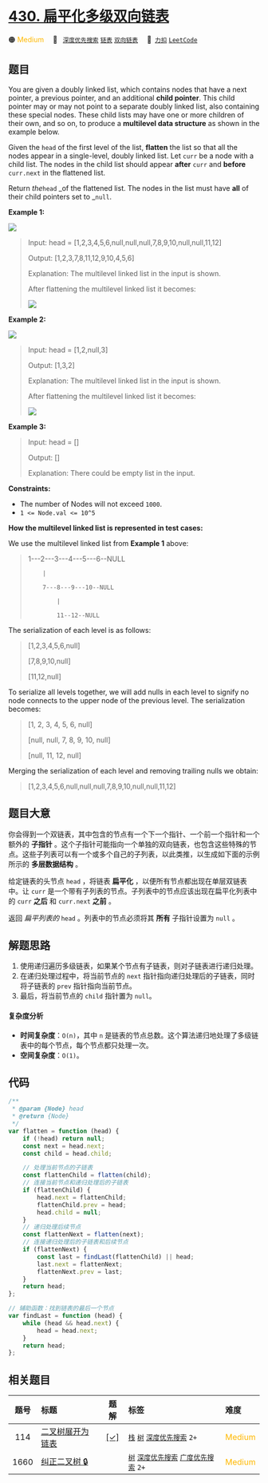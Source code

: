 # [430. 扁平化多级双向链表](https://2xiao.github.io/leetcode-js/problem/0430.html)

🟠 <font color=#ffb800>Medium</font>&emsp; 🔖&ensp; [`深度优先搜索`](/tag/depth-first-search.md) [`链表`](/tag/linked-list.md) [`双向链表`](/tag/doubly-linked-list.md)&emsp; 🔗&ensp;[`力扣`](https://leetcode.cn/problems/flatten-a-multilevel-doubly-linked-list) [`LeetCode`](https://leetcode.com/problems/flatten-a-multilevel-doubly-linked-list)

## 题目

You are given a doubly linked list, which contains nodes that have a next
pointer, a previous pointer, and an additional **child pointer**. This child
pointer may or may not point to a separate doubly linked list, also containing
these special nodes. These child lists may have one or more children of their
own, and so on, to produce a **multilevel data structure** as shown in the
example below.

Given the `head` of the first level of the list, **flatten** the list so that
all the nodes appear in a single-level, doubly linked list. Let `curr` be a
node with a child list. The nodes in the child list should appear **after**
`curr` and **before** `curr.next` in the flattened list.

Return _the_`head` _of the flattened list. The nodes in the list must have
**all** of their child pointers set to _`null`.

**Example 1:**

![](https://assets.leetcode.com/uploads/2021/11/09/flatten11.jpg)

> Input: head = [1,2,3,4,5,6,null,null,null,7,8,9,10,null,null,11,12]
>
> Output: [1,2,3,7,8,11,12,9,10,4,5,6]
>
> Explanation: The multilevel linked list in the input is shown.
>
> After flattening the multilevel linked list it becomes:
>
> ![](https://assets.leetcode.com/uploads/2021/11/09/flatten12.jpg)

**Example 2:**

![](https://assets.leetcode.com/uploads/2021/11/09/flatten2.1jpg)

> Input: head = [1,2,null,3]
>
> Output: [1,3,2]
>
> Explanation: The multilevel linked list in the input is shown.
>
> After flattening the multilevel linked list it becomes:
>
> ![](https://assets.leetcode.com/uploads/2021/11/24/list.jpg)

**Example 3:**

> Input: head = []
>
> Output: []
>
> Explanation: There could be empty list in the input.

**Constraints:**

- The number of Nodes will not exceed `1000`.
- `1 <= Node.val <= 10^5`

**How the multilevel linked list is represented in test cases:**

We use the multilevel linked list from **Example 1** above:

> 1---2---3---4---5---6--NULL
>
>         |
>
>         7---8---9---10--NULL
>
>             |
>
>             11--12--NULL

The serialization of each level is as follows:

> [1,2,3,4,5,6,null]
>
> [7,8,9,10,null]
>
> [11,12,null]

To serialize all levels together, we will add nulls in each level to signify
no node connects to the upper node of the previous level. The serialization
becomes:

> [1, 2, 3, 4, 5, 6, null]
>
> [null, null, 7, 8, 9, 10, null]
>
> [null, 11, 12, null]

Merging the serialization of each level and removing trailing nulls we obtain:

> [1,2,3,4,5,6,null,null,null,7,8,9,10,null,null,11,12]

## 题目大意

你会得到一个双链表，其中包含的节点有一个下一个指针、一个前一个指针和一个额外的 **子指针** 。这个子指针可能指向一个单独的双向链表，也包含这些特殊的节点。这些子列表可以有一个或多个自己的子列表，以此类推，以生成如下面的示例所示的 **多层数据结构** 。

给定链表的头节点 `head` ，将链表 **扁平化** ，以便所有节点都出现在单层双链表中。让 `curr` 是一个带有子列表的节点。子列表中的节点应该出现在扁平化列表中的 `curr` **之后** 和 `curr.next` **之前** 。

返回 _扁平列表的_ `head` 。列表中的节点必须将其 **所有** 子指针设置为 `null` 。

## 解题思路

1. 使用递归遍历多级链表，如果某个节点有子链表，则对子链表进行递归处理。
2. 在递归处理过程中，将当前节点的 `next` 指针指向递归处理后的子链表，同时将子链表的 `prev` 指针指向当前节点。
3. 最后，将当前节点的 `child` 指针置为 `null`。

#### 复杂度分析

- **时间复杂度**：`O(n)`，其中 `n` 是链表的节点总数。这个算法递归地处理了多级链表中的每个节点，每个节点都只处理一次。
- **空间复杂度**：`O(1)`。

## 代码

```javascript
/**
 * @param {Node} head
 * @return {Node}
 */
var flatten = function (head) {
	if (!head) return null;
	const next = head.next;
	const child = head.child;

	// 处理当前节点的子链表
	const flattenChild = flatten(child);
	// 连接当前节点和递归处理后的子链表
	if (flattenChild) {
		head.next = flattenChild;
		flattenChild.prev = head;
		head.child = null;
	}
	// 递归处理后续节点
	const flattenNext = flatten(next);
	// 连接递归处理后的子链表和后续节点
	if (flattenNext) {
		const last = findLast(flattenChild) || head;
		last.next = flattenNext;
		flattenNext.prev = last;
	}
	return head;
};

// 辅助函数：找到链表的最后一个节点
var findLast = function (head) {
	while (head && head.next) {
		head = head.next;
	}
	return head;
};
```

## 相关题目

<!-- prettier-ignore -->
| 题号 | 标题 | 题解 | 标签 | 难度 |
| :------: | :------ | :------: | :------ | :------ |
| 114 | [二叉树展开为链表](https://leetcode.com/problems/flatten-binary-tree-to-linked-list) | [[✓]](/problem/0114.md) |  [`栈`](/tag/stack.md) [`树`](/tag/tree.md) [`深度优先搜索`](/tag/depth-first-search.md) `2+` | <font color=#ffb800>Medium</font> |
| 1660 | [纠正二叉树 🔒](https://leetcode.com/problems/correct-a-binary-tree) |  |  [`树`](/tag/tree.md) [`深度优先搜索`](/tag/depth-first-search.md) [`广度优先搜索`](/tag/breadth-first-search.md) `2+` | <font color=#ffb800>Medium</font> |